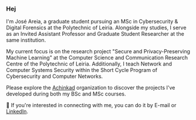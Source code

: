 ### Hej

I'm José Areia, a graduate student pursuing an MSc in Cybersecurity & Digital Forensics at the Polytechnic of Leiria. Alongside my studies, I serve as an Invited Assistant Professor and Graduate Student Researcher at the same institution.

My current focus is on the research project "Secure and Privacy-Preserving Machine Learning" at the Computer Science and Communication Research Centre of the Polytechnic of Leiria. Additionally, I teach Network and Computer Systems Security within the Short Cycle Program of Cybersecurity and Computer Networks.

Please explore the [Achinkad](https://github.com/Achinkad/) organization to discover the projects I've developed during both my BSc and MSc courses.

💬 If you're interested in connecting with me, you can do it by E-mail or [LinkedIn](https://www.linkedin.com/in/joseareia/).
